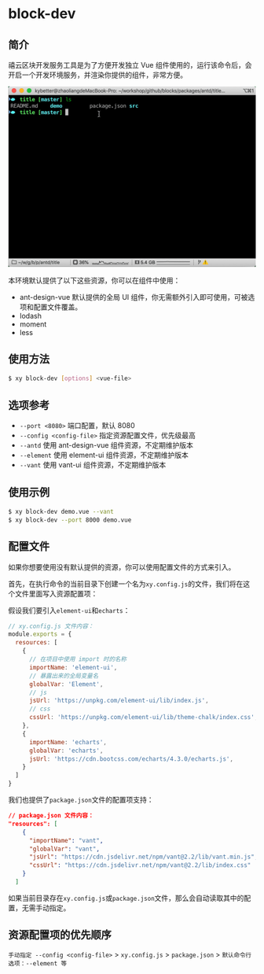 # block-dev

## 简介

禧云区块开发服务工具是为了方便开发独立 Vue 组件使用的，运行该命令后，会开启一个开发环境服务，并渲染你提供的组件，非常方便。

![screenshot](../pics/block-dev.gif)

本环境默认提供了以下这些资源，你可以在组件中使用：
- ant-design-vue 默认提供的全局 UI 组件，你无需额外引入即可使用，可被选项和配置文件覆盖。
- lodash 
- moment
- less

## 使用方法
```bash
$ xy block-dev [options] <vue-file>
```

## 选项参考

- `--port <8080>` 端口配置，默认 8080
- `--config <config-file>` 指定资源配置文件，优先级最高
- `--antd` 使用 ant-design-vue 组件资源，不定期维护版本
- `--element` 使用 element-ui 组件资源，不定期维护版本
- `--vant` 使用 vant-ui 组件资源，不定期维护版本

## 使用示例

```bash
$ xy block-dev demo.vue --vant
$ xy block-dev --port 8000 demo.vue
```

## 配置文件

如果你想要使用没有默认提供的资源，你可以使用配置文件的方式来引入。

首先，在执行命令的当前目录下创建一个名为`xy.config.js`的文件，我们将在这个文件里面写入资源配置项：

假设我们要引入`element-ui`和`echarts`：
```js
// xy.config.js 文件内容：
module.exports = {
  resources: [
    {
      // 在项目中使用 import 时的名称
      importName: 'element-ui',
      // 暴露出来的全局变量名
      globalVar: 'Element',
      // js
      jsUrl: 'https://unpkg.com/element-ui/lib/index.js',
      // css
      cssUrl: 'https://unpkg.com/element-ui/lib/theme-chalk/index.css',
    },
    {
      importName: 'echarts',
      globalVar: 'echarts',
      jsUrl: 'https://cdn.bootcss.com/echarts/4.3.0/echarts.js',
    }
  ]
}
```

我们也提供了`package.json`文件的配置项支持：
```json
// package.json 文件内容：
"resources": [
    {
      "importName": "vant",
      "globalVar": "vant",
      "jsUrl": "https://cdn.jsdelivr.net/npm/vant@2.2/lib/vant.min.js",
      "cssUrl": "https://cdn.jsdelivr.net/npm/vant@2.2/lib/index.css"
    }
  ]
```

如果当前目录存在`xy.config.js`或`package.json`文件，那么会自动读取其中的配置，无需手动指定。

## 资源配置项的优先顺序
`手动指定 --config <config-file>` > `xy.config.js` > `package.json` > `默认命令行选项：--element 等`
